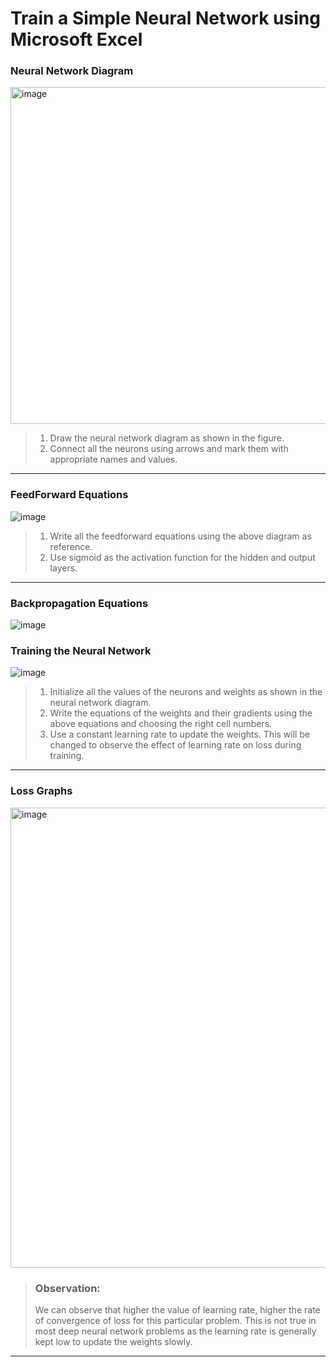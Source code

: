 # Train a Simple Neural Network using Microsoft Excel

### Neural Network Diagram
<img width="539" alt="image" src="https://user-images.githubusercontent.com/73247157/120009954-33663e80-bffa-11eb-98b3-d7e235a1724a.png">


> 1. Draw the neural network diagram as shown in the figure.
> 2. Connect all the neurons using arrows and mark them with appropriate names and values.

---

### FeedForward Equations
![image](https://user-images.githubusercontent.com/73247157/120010011-46790e80-bffa-11eb-8809-5283b09cb3c9.png)

> 1. Write all the feedforward equations using the above diagram as reference.
> 2. Use sigmoid as the activation function for the hidden and output layers.

---

### Backpropagation Equations
![image](https://user-images.githubusercontent.com/73247157/120010087-5c86cf00-bffa-11eb-913b-bdfaba575aee.png)


### Training the Neural Network
![image](https://user-images.githubusercontent.com/73247157/120010232-863ff600-bffa-11eb-9e09-27d118ed0aee.png)


> 1. Initialize all the values of the neurons and weights as shown in the neural network diagram.
> 2. Write the equations of the weights and their gradients using the above equations and choosing the right cell numbers.
> 3. Use a constant learning rate to update the weights. This will be changed to observe the effect of learning rate on loss during training.
---

### Loss Graphs
<img width="736" alt="image" src="https://user-images.githubusercontent.com/73247157/120010299-9a83f300-bffa-11eb-9549-ea526a8c2e27.png">


> ### Observation: 
> We can observe that higher the value of learning rate, higher the rate of convergence of loss for this particular problem. This is not true in most deep neural network problems as the learning rate is generally kept low to update the weights slowly. 

---
